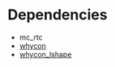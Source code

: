 Dependencies
==

- mc_rtc
- [whycon](https://github.com/arntanguy/whycon)
- [whycon_lshape](https://github.com/mc-rtc/whycon_lshape)
